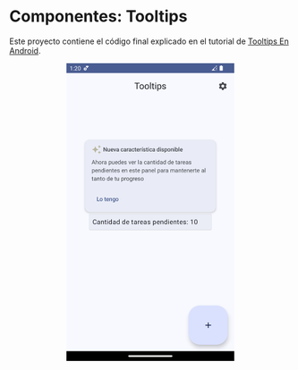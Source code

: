 # Componentes: Tooltips

Este proyecto contiene el código final explicado en el tutorial 
de [Tooltips En Android](https://www.develou.com/tooltips-android/).

<p align="center">
<img src="tooltips.png" width="300">
</p>